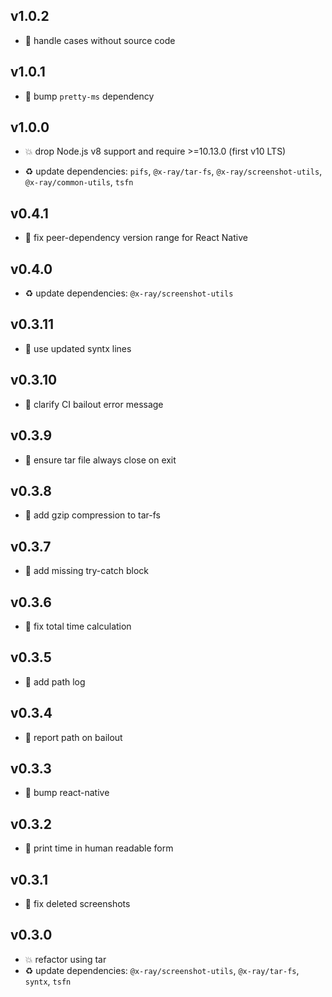## v1.0.2

* 🐞 handle cases without source code

## v1.0.1

* 🐞 bump `pretty-ms` dependency

## v1.0.0

* 💥 drop Node.js v8 support and require >=10.13.0 (first v10 LTS)

* ♻️ update dependencies: `pifs`, `@x-ray/tar-fs`, `@x-ray/screenshot-utils`, `@x-ray/common-utils`, `tsfn`

## v0.4.1

* 🐞 fix peer-dependency version range for React Native

## v0.4.0

* ♻️ update dependencies: `@x-ray/screenshot-utils`

## v0.3.11

* 🐞 use updated syntx lines

## v0.3.10

* 🐞 clarify CI bailout error message

## v0.3.9

* 🐞 ensure tar file always close on exit

## v0.3.8

* 🐞 add gzip compression to tar-fs

## v0.3.7

* 🐞 add missing try-catch block

## v0.3.6

* 🐞 fix total time calculation

## v0.3.5

* 🐞 add path log

## v0.3.4

* 🐞 report path on bailout

## v0.3.3

* 🐞 bump react-native

## v0.3.2

* 🐞 print time in human readable form

## v0.3.1

* 🐞 fix deleted screenshots

## v0.3.0

* 💥 refactor using tar
* ♻️ update dependencies: `@x-ray/screenshot-utils`, `@x-ray/tar-fs`, `syntx`, `tsfn`
